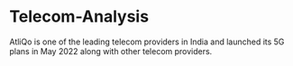 # Telecom-Analysis
AtliQo is one of the leading telecom providers in India and launched its 5G plans in May 2022 along with other telecom providers.
